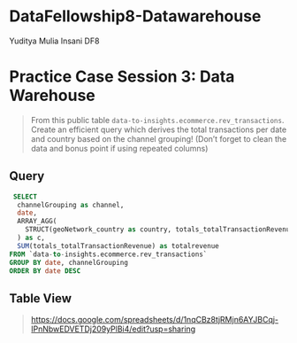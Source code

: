 # DataFellowship8-Datawarehouse
Yuditya Mulia Insani DF8  

# Practice Case Session 3: Data Warehouse
>From this public table `data-to-insights.ecommerce.rev_transactions`. Create an efficient query which
derives the total transactions per date and country based on the channel grouping! (Don’t forget to
clean the data and bonus point if using repeated columns)

## Query
```sql
 SELECT 
  channelGrouping as channel,
  date,
  ARRAY_AGG(
    STRUCT(geoNetwork_country as country, totals_totalTransactionRevenue as transaction_amount)
  ) as c,
  SUM(totals_totalTransactionRevenue) as totalrevenue
FROM `data-to-insights.ecommerce.rev_transactions`
GROUP BY date, channelGrouping
ORDER BY date DESC
```

## Table View
>https://docs.google.com/spreadsheets/d/1nqCBz8tjRMjn6AYJBCqj-lPnNbwEDVETDj209yPlBi4/edit?usp=sharing
